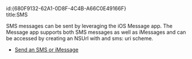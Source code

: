 id:{680F9132-62A1-0D8F-4C4B-A66C0E49166F}  
title:SMS  

SMS messages can be sent by leveraging the iOS Message app. The Message app
supports both SMS messages as well as iMessages and can be accessed by creating
an NSUrl with and sms: uri scheme.

-   [Send an SMS or iMessage](/recipes/ios/shared_resources/sms/send_an_sms_or_imessage)
